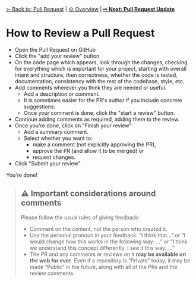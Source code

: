 [⇦ Back to: Pull Request](how-to-pr.md) | [⇧ Overview](README.md) | [**⇨ Next: Pull Request Update**](how-to-pr-update.md)

# How to Review a Pull Request

- Open the Pull Request on GitHub
- Click the "add your review" button
- On the code page which appears, look through the changes, checking for everything which is important for your project, starting with overall intent and structure, then correctness, whether the code is tested, documentation, consistency with the rest of the codebase, style, etc.
- Add comments wherever you think they are needed or useful.
    - Add a description or comment.
    - It is sometimes easier for the PR's author if you include concrete suggestions:
    - Once your comment is done, click the "start a review" button.
- Continue adding comments as required, adding them to the review.
- Once you're done, click on "Finish your review" 
  - Add a summary comment.
  - Select whether you want to:
    - make a comment (not explicitly approving the PR), 
    - approve the PR (and allow it to be merged) or 
    - request changes.
- Click "Submit your review"

You're done!

> ## ⚠️ Important considerations around comments
> Please follow the usual rules of giving feedback:
> - Comment on the content, not the person who created it.
> - Use the personal pronoun in your feedback: “I think that…” or “I would change how this works in the following way: …” or “I think we understand this concept differently. I see it this way: …”
> - The PR and any comments or reviews on it **may be available on the web for ever**. Even if a repository is “Private” today, it may be made “Public” in the future, along with all of the PRs and the review comments.


